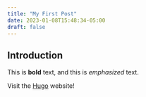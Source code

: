 ```yaml
---
title: "My First Post"
date: 2023-01-08T15:48:34-05:00
draft: false
---
```


## Introduction

This is **bold** text, and this is *emphasized* text.

Visit the [Hugo](https://gohugo.io) website!